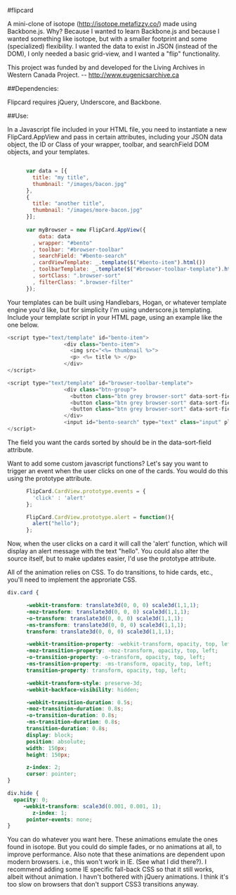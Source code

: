 #flipcard

A mini-clone of isotope (http://isotope.metafizzy.co/) made using Backbone.js. Why? Because I wanted to learn Backbone.js and because I wanted something like isotope, but with a smaller footprint and some (specialized) flexibility. I wanted the data to exist in JSON (instead of the DOM), I only needed a basic grid-view, and I wanted a "flip" functionality. 

This project was funded by and developed for the Living Archives in Western Canada Project.  -- http://www.eugenicsarchive.ca

##Dependencies: 

Flipcard requires jQuery, Underscore, and Backbone. 

<script src="https://ajax.googleapis.com/ajax/libs/jquery/1.7.2/jquery.min.js"></script>
<script src="http://ajax.cdnjs.com/ajax/libs/underscore.js/1.3.3/underscore-min.js" type="text/javascript"></script>
<script src="http://documentcloud.github.com/backbone/backbone-min.js" type="text/javascript"></script>

##Use: 

In a Javascript file included in your HTML file, you need to instantiate a new FlipCard.AppView and pass in certain attributes, including your JSON data object, the ID or Class of your wrapper, toolbar, and searchField DOM objects, and your templates.

```javascript

      var data = [{
        title: "my title",
        thumbnail: "/images/bacon.jpg"
      },
      {
        title: "another title",
        thumbnail: "/images/more-bacon.jpg"
      }];
  
      var myBrowser = new FlipCard.AppView({
          data: data
        , wrapper: "#bento"
        , toolbar: "#browser-toolbar"
        , searchField: "#bento-search"
        , cardViewTemplate: _.template($("#bento-item").html())
        , toolbarTemplate: _.template($("#browser-toolbar-template").html())
        , sortClass: ".browser-sort"
        , filterClass: ".browser-filter"
      });

```
Your templates can be built using Handlebars, Hogan, or whatever template engine you'd like, but for simplicity I'm using underscore.js templating. Include your template script in your HTML page, using an example like the one below. 

```javascript
<script type="text/template" id="bento-item">
                  <div class="bento-item">
                    <img src="<%= thumbnail %>">
                    <p> <%= title %> </p>
                  </div>
</script>

<script type="text/template" id="browser-toolbar-template">
                  <div class="btn-group">
                    <button class="btn grey browser-sort" data-sort-field="title">Name</button> 
                    <button class="btn grey browser-sort" data-sort-field="category">Category</button> 
                    <button class="btn grey browser-sort" data-sort-field="date">Date</button>
                  </div>
                  <input id="bento-search" type="text" class="input" placeholder="Filter Cards...">
</script>
```
The field you want the cards sorted by should be in the data-sort-field attribute. 

Want to add some custom javascript functions? Let's say you want to trigger an event when the user clicks on one of the cards. You would do this using the prototype attribute. 

```javascript
      FlipCard.CardView.prototype.events = {
        'click' : 'alert'
      };

      FlipCard.CardView.prototype.alert = function(){
        alert("hello");
      };
```
Now, when the user clicks on a card it will call the 'alert' function, which will display an alert message with the text "hello". You could also alter the source itself, but to make updates easier, I'd use the prototype attribute. 

All of the animation relies on CSS. To do transitions, to hide cards, etc., you'll need to implement the approriate CSS. 

```css
div.card {

      -webkit-transform: translate3d(0, 0, 0) scale3d(1,1,1);
      -moz-transform: translate3d(0, 0, 0) scale3d(1,1,1);
      -o-transform: translate3d(0, 0, 0) scale3d(1,1,1);
      -ms-transform: translate3d(0, 0, 0) scale3d(1,1,1);
      transform: translate3d(0, 0, 0) scale3d(1,1,1);

      -webkit-transition-property: -webkit-transform, opacity, top, left;
      -moz-transition-property: -moz-transform, opacity, top, left;
      -o-transition-property: -o-transform, opacity, top, left;
      -ms-transition-property: -ms-transform, opacity, top, left;
      transition-property: transform, opacity, top, left;

      -webkit-transform-style: preserve-3d;
      -webkit-backface-visibility: hidden;

      -webkit-transition-duration: 0.5s;
      -moz-transition-duration: 0.8s;
      -o-transition-duration: 0.8s;
      -ms-transition-duration: 0.8s;
      transition-duration: 0.8s;
      display: block;
      position: absolute;
      width: 150px;
      height: 150px;

      z-index: 2;
      cursor: pointer;
}

div.hide {
  opacity: 0;
     -webkit-transform: scale3d(0.001, 0.001, 1);
        z-index: 1;
      pointer-events: none;
}
```

You can do whatever you want here. These animations emulate the ones found in isotope. But you could do simple fades, or no animations at all, to improve performance. Also note that these animations are dependent upon modern browsers. i.e., this won't work in IE. (See what I did there?). I recommend adding some IE specific fall-back CSS so that it still works, albeit without animation. I havn't bothered with jQuery animations. I think it's too slow on browsers that don't support CSS3 transitions anyway. 